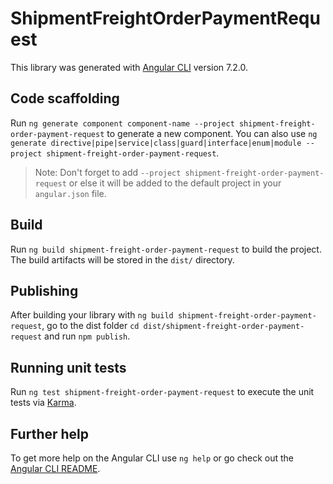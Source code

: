 # ShipmentFreightOrderPaymentRequest

This library was generated with [Angular CLI](https://github.com/angular/angular-cli) version 7.2.0.

## Code scaffolding

Run `ng generate component component-name --project shipment-freight-order-payment-request` to generate a new component. You can also use `ng generate directive|pipe|service|class|guard|interface|enum|module --project shipment-freight-order-payment-request`.

> Note: Don't forget to add `--project shipment-freight-order-payment-request` or else it will be added to the default project in your `angular.json` file.

## Build

Run `ng build shipment-freight-order-payment-request` to build the project. The build artifacts will be stored in the `dist/` directory.

## Publishing

After building your library with `ng build shipment-freight-order-payment-request`, go to the dist folder `cd dist/shipment-freight-order-payment-request` and run `npm publish`.

## Running unit tests

Run `ng test shipment-freight-order-payment-request` to execute the unit tests via [Karma](https://karma-runner.github.io).

## Further help

To get more help on the Angular CLI use `ng help` or go check out the [Angular CLI README](https://github.com/angular/angular-cli/blob/master/README.md).
